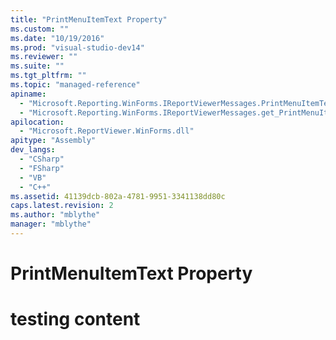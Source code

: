 ```yaml
---
title: "PrintMenuItemText Property"
ms.custom: ""
ms.date: "10/19/2016"
ms.prod: "visual-studio-dev14"
ms.reviewer: ""
ms.suite: ""
ms.tgt_pltfrm: ""
ms.topic: "managed-reference"
apiname: 
  - "Microsoft.Reporting.WinForms.IReportViewerMessages.PrintMenuItemText"
  - "Microsoft.Reporting.WinForms.IReportViewerMessages.get_PrintMenuItemText"
apilocation: 
  - "Microsoft.ReportViewer.WinForms.dll"
apitype: "Assembly"
dev_langs: 
  - "CSharp"
  - "FSharp"
  - "VB"
  - "C++"
ms.assetid: 41139dcb-802a-4781-9951-3341138dd80c
caps.latest.revision: 2
ms.author: "mblythe"
manager: "mblythe"
---
```

# PrintMenuItemText Property
# testing content